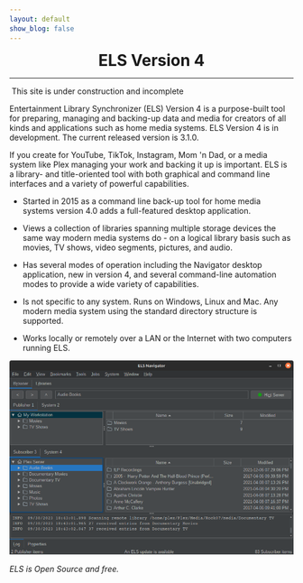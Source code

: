 ```yaml
---
layout: default
show_blog: false
---
```


<center><span style="font-size: 28px; font-face: bold; font-weight: bold; margin-top: 10px;">ELS Version 4</span></center>
<hr/>
<span class="note">&nbsp;This site is under construction and incomplete&nbsp;</span>

Entertainment Library Synchronizer (ELS) Version 4 is a purpose-built tool for preparing, managing and backing-up data and media for creators of all kinds and 
applications such as home media systems. ELS Version 4 is in development. The current released version is 3.1.0.

If you create for YouTube, TikTok, Instagram, Mom 'n Dad, or a media system like Plex managing your work and backing it up is important. ELS is a library- and 
title-oriented tool with both graphical and command line interfaces and a variety of powerful capabilities.

* Started in 2015 as a command line back-up tool for home media systems version 4.0 adds a full-featured desktop application.

* Views a collection of libraries spanning multiple storage devices the same way modern media systems do - on a logical library basis such as movies, TV shows, video segments,
  pictures, and audio.

* Has several modes of operation including the Navigator desktop application, new in version 4, and several command-line automation modes to provide a 
  wide variety of capabilities.

* Is not specific to any system. Runs on Windows, Linux and Mac. Any modern media system using the standard directory structure is supported.

* Works locally or remotely over a LAN or the Internet with two computers running ELS.

<img src="assets/images/screenshot-main.png" border="0"/>

_ELS is Open Source and free._
